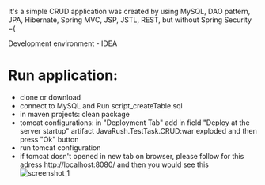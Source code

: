 It's a simple CRUD application was created by using MySQL, DAO pattern, JPA, Hibernate, Spring MVC, JSP, JSTL, REST, but without Spring Security =(

Development environment - IDEA
# Run application:
- clone or download
- connect to MySQL and Run script_createTable.sql
- in maven projects: clean package
- tomcat configurations: in "Deployment Tab" add in field "Deploy at the server startup" artifact JavaRush.TestTask.CRUD:war exploded and then press "Ok" button
- run tomcat configuration
- if tomcat dosn't opened in new tab on browser, please follow for this adress http://localhost:8080/ and then you would see this
![screenshot_1](https://user-images.githubusercontent.com/26378027/28730491-112e0652-73d9-11e7-9683-6f6c7fe4c284.png)
